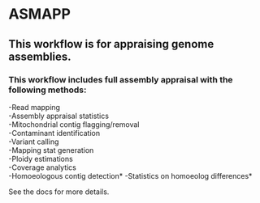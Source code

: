 # ASMAPP

## This workflow is for appraising genome assemblies. 


### This workflow includes full assembly appraisal with the following methods:  
-Read mapping   
-Assembly appraisal statistics  
-Mitochondrial contig flagging/removal  
-Contaminant identification       
-Variant calling   
-Mapping stat generation   
-Ploidy estimations   
-Coverage analytics  
-Homoeologous contig detection* 
-Statistics on homoeolog differences*

See the docs for more details.



